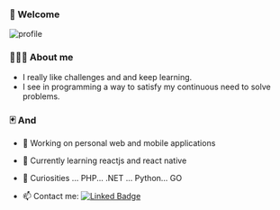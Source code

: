 ### 🎍 Welcome 

![profile](https://user-images.githubusercontent.com/42571500/97229729-b4452980-17d0-11eb-9dd3-57d05fbb1243.png)


### 🧑🏾‍💻 About me 

- I really like challenges and and keep learning.
- I see in programming a way to satisfy my continuous need to solve problems.

### 🃏 And 

- 🔭 Working on personal web and mobile applications
- 🌱 Currently learning reactjs and react native
- 💬 Curiosities ... PHP... .NET ... Python... GO
  
- 📫 Contact me: [![Linked Badge](https://img.shields.io/badge/linked-diney--rosario-blue)   ](https://www.linkedin.com/in/diney-rosario/)

